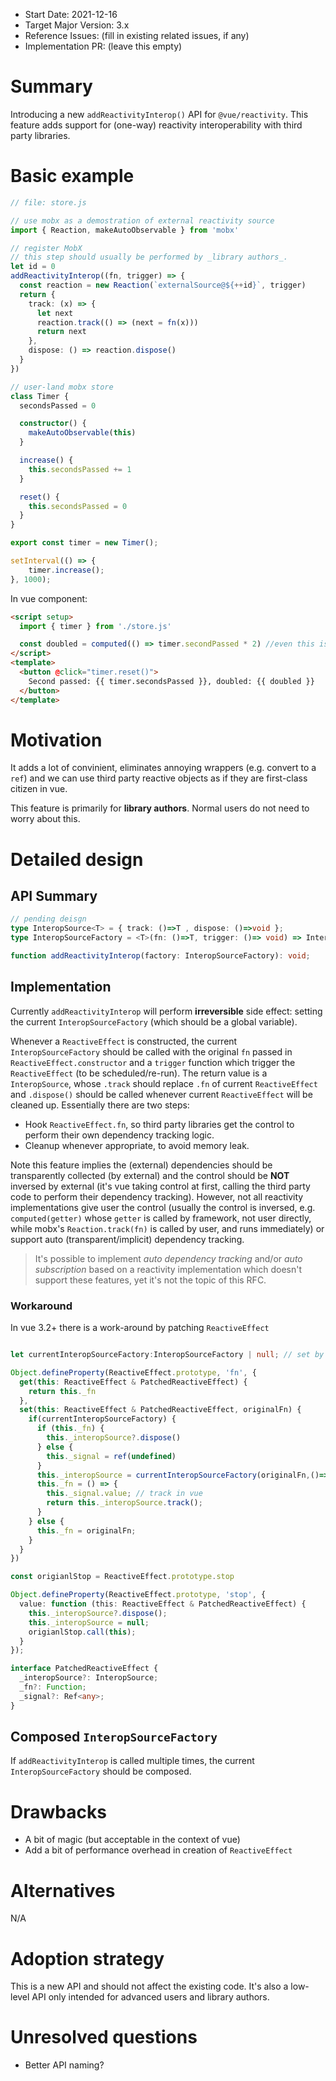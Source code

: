 - Start Date: 2021-12-16
- Target Major Version: 3.x
- Reference Issues: (fill in existing related issues, if any)
- Implementation PR: (leave this empty)

# Summary

Introducing a new `addReactivityInterop()` API for `@vue/reactivity`. This feature adds support for (one-way) reactivity interoperability with third party libraries.

# Basic example

```ts
// file: store.js

// use mobx as a demostration of external reactivity source
import { Reaction, makeAutoObservable } from 'mobx'

// register MobX
// this step should usually be performed by _library authors_.
let id = 0
addReactivityInterop((fn, trigger) => {
  const reaction = new Reaction(`externalSource@${++id}`, trigger)
  return {
    track: (x) => {
      let next
      reaction.track(() => (next = fn(x)))
      return next
    },
    dispose: () => reaction.dispose()
  }
})

// user-land mobx store
class Timer {
  secondsPassed = 0

  constructor() {
    makeAutoObservable(this)
  }

  increase() {
    this.secondsPassed += 1
  }

  reset() {
    this.secondsPassed = 0
  }
}

export const timer = new Timer();

setInterval(() => {
    timer.increase();
}, 1000);
```

In vue component:

```html
<script setup>
  import { timer } from './store.js'

  const doubled = computed(() => timer.secondPassed * 2) //even this is possible!
</script>
<template>
  <button @click="timer.reset()">
    Second passed: {{ timer.secondsPassed }}, doubled: {{ doubled }}
  </button>
</template>
```

# Motivation

It adds a lot of convinient, eliminates annoying wrappers (e.g. convert to a `ref`) and we can use third party reactive objects as if they are first-class citizen in vue.

This feature is primarily for __library authors__. Normal users do not need to worry about this.

# Detailed design

## API Summary
```ts
// pending deisgn
type InteropSource<T> = { track: ()=>T , dispose: ()=>void };
type InteropSourceFactory = <T>(fn: ()=>T, trigger: ()=> void) => InteropSource<T>;

function addReactivityInterop(factory: InteropSourceFactory): void;
```

## Implementation

Currently `addReactivityInterop` will perform __irreversible__ side effect: setting the current `InteropSourceFactory` (which should be a global variable).

Whenever a `ReactiveEffect` is constructed, the current `InteropSourceFactory` should be called with the original `fn` passed in `ReactiveEffect.constructor` and a `trigger` function which trigger the `ReactiveEffect` (to be scheduled/re-run). The return value is a `InteropSource`, whose `.track` should replace `.fn` of current `ReactiveEffect` and `.dispose()` should be called whenever current `ReactiveEffect` will be cleaned up. Essentially there are two steps:
* Hook `ReactiveEffect.fn`, so third party libraries get the control to perform their own dependency tracking logic. 
* Cleanup whenever appropriate, to avoid memory leak.


Note this feature implies the (external) dependencies should be transparently collected (by external) and the control should be __NOT__ inversed by external (it's vue taking control at first, calling the third party code to perform their dependency tracking). However, not all reactivity implementations give user the control (usually the control is inversed, e.g. `computed(getter)` whose `getter` is called by framework, not user directly, while mobx's `Reaction.track(fn)` is called by user, and runs immediately) or support auto (transparent/implicit) dependency tracking. 
> It's possible to implement _auto dependency tracking_ and/or _auto subscription_ based on a reactivity implementation which doesn't support these features, yet it's not the topic of this RFC.

### Workaround

In vue 3.2+ there is a work-around by patching `ReactiveEffect`

```ts

let currentInteropSourceFactory:InteropSourceFactory | null; // set by `addReactivityInterop`

Object.defineProperty(ReactiveEffect.prototype, 'fn', {
  get(this: ReactiveEffect & PatchedReactiveEffect) {
    return this._fn
  },
  set(this: ReactiveEffect & PatchedReactiveEffect, originalFn) {
    if(currentInteropSourceFactory) {
      if (this._fn) {
        this._interopSource?.dispose()
      } else {
        this._signal = ref(undefined)
      }
      this._interopSource = currentInteropSourceFactory(originalFn,()=>triggerRef(this._signal));
      this._fn = () => {
        this._signal.value; // track in vue
        return this._interopSource.track();
      } 
    } else {
      this._fn = originalFn;
    }
  }
})

const origianlStop = ReactiveEffect.prototype.stop

Object.defineProperty(ReactiveEffect.prototype, 'stop', {
  value: function (this: ReactiveEffect & PatchedReactiveEffect) {
    this._interopSource?.dispose();
    this._interopSource = null;
    origianlStop.call(this);
  }
});

interface PatchedReactiveEffect {
  _interopSource?: InteropSource;
  _fn?: Function;
  _signal?: Ref<any>;
}
```

## Composed `InteropSourceFactory`

If `addReactivityInterop` is called multiple times, the current `InteropSourceFactory` should be composed.

# Drawbacks

- A bit of magic (but acceptable in the context of vue)
- Add a bit of performance overhead in creation of `ReactiveEffect`

# Alternatives

N/A

# Adoption strategy

This is a new API and should not affect the existing code. It's also a low-level API only intended for advanced users and library authors.

# Unresolved questions

- Better API naming?
